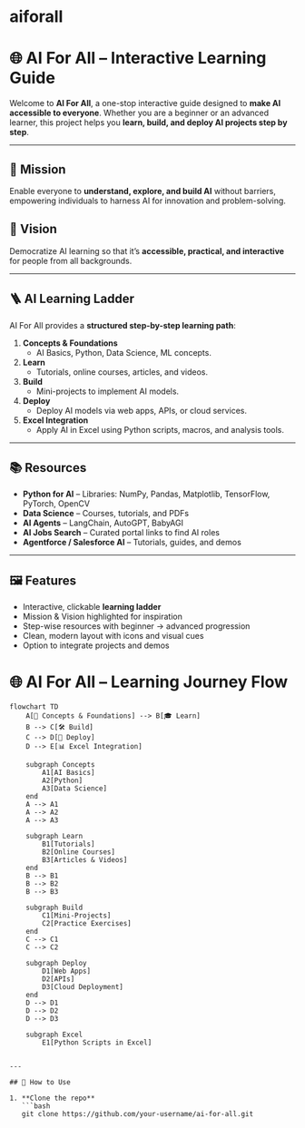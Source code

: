 # aiforall

# 🌐 AI For All – Interactive Learning Guide

Welcome to **AI For All**, a one-stop interactive guide designed to **make AI accessible to everyone**. Whether you are a beginner or an advanced learner, this project helps you **learn, build, and deploy AI projects step by step**.

---

## 🎯 Mission
Enable everyone to **understand, explore, and build AI** without barriers, empowering individuals to harness AI for innovation and problem-solving.

## 🌟 Vision
Democratize AI learning so that it’s **accessible, practical, and interactive** for people from all backgrounds.

---

## 🪜 AI Learning Ladder

AI For All provides a **structured step-by-step learning path**:

1. **Concepts & Foundations**  
   - AI Basics, Python, Data Science, ML concepts.
2. **Learn**  
   - Tutorials, online courses, articles, and videos.
3. **Build**  
   - Mini-projects to implement AI models.
4. **Deploy**  
   - Deploy AI models via web apps, APIs, or cloud services.
5. **Excel Integration**  
   - Apply AI in Excel using Python scripts, macros, and analysis tools.

---

## 📚 Resources

- **Python for AI** – Libraries: NumPy, Pandas, Matplotlib, TensorFlow, PyTorch, OpenCV  
- **Data Science** – Courses, tutorials, and PDFs  
- **AI Agents** – LangChain, AutoGPT, BabyAGI  
- **AI Jobs Search** – Curated portal links to find AI roles  
- **Agentforce / Salesforce AI** – Tutorials, guides, and demos

---

## 🖼 Features

- Interactive, clickable **learning ladder**  
- Mission & Vision highlighted for inspiration  
- Step-wise resources with beginner → advanced progression  
- Clean, modern layout with icons and visual cues  
- Option to integrate projects and demos

# 🌐 AI For All – Learning Journey Flow

```mermaid
flowchart TD
    A[📘 Concepts & Foundations] --> B[🎓 Learn]
    B --> C[🛠 Build]
    C --> D[🚀 Deploy]
    D --> E[📊 Excel Integration]
    
    subgraph Concepts
        A1[AI Basics]
        A2[Python]
        A3[Data Science]
    end
    A --> A1
    A --> A2
    A --> A3
    
    subgraph Learn
        B1[Tutorials]
        B2[Online Courses]
        B3[Articles & Videos]
    end
    B --> B1
    B --> B2
    B --> B3

    subgraph Build
        C1[Mini-Projects]
        C2[Practice Exercises]
    end
    C --> C1
    C --> C2

    subgraph Deploy
        D1[Web Apps]
        D2[APIs]
        D3[Cloud Deployment]
    end
    D --> D1
    D --> D2
    D --> D3

    subgraph Excel
        E1[Python Scripts in Excel]


---

## 🚀 How to Use

1. **Clone the repo**  
   ```bash
   git clone https://github.com/your-username/ai-for-all.git
